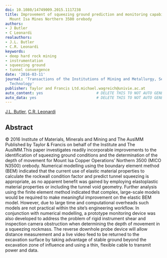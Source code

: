 ```yaml
---
doi: 10.1080/14749009.2015.1117238
title: Improvement of squeezing ground prediction and monitoring capabilities for
  Mount Isa Mines Northern 3500 orebody
authors:
- J Butler
- C Leonardi
realauthors:
- J.L. Butler
- C.R. Leonardi
keywords:
- deep hard rock mining
- instrumentation
- squeezing ground
- tunnel convergence
date: '2016-03-11'
journal: 'Transactions of the Institutions of Mining and Metallurgy, Section A: Mining
  Technology'
publisher: Taylor and Francis Ltd.michael.wagreich@univie.ac.at
auto_content: yes                        # DELETE THIS TO NOT AUTO GENERATE CONTENT
auto_data: yes                           # DELETE THIS TO NOT AUTO GENERATE METADATA
---
```

[J.L. Butler](https://www.scopus.com/authid/detail.uri?authorId=57190575918), [C.R. Leonardi](https://www.scopus.com/authid/detail.uri?authorId=25646377900)

## Abstract
© 2016 Institute of Materials, Minerals and Mining and The AusIMM Published by Taylor & Francis on behalf of the Institute and The AusIMM.This paper investigates readily incorporable improvements to the identification of squeezing ground conditions and the determination of the depth of movement for Mount Isa Copper Operations’ Northern 3500 (MICO N3500) orebody. Numerical modelling using the boundary element method (BEM) indicated that the current use of elastic material properties to calculate the rockwall condition factor and predict tunnel squeezing is appropriate, as no apparent benefit was gained by employing elastoplastic material properties or including the tunnel void geometry. Further analysis using the finite element method indicated that complex, large-scale models would be required to make meaningful improvement on the elastic BEM model. However, due to large time and computational overheads such models are not practical within the site’s engineering workflow. In conjunction with numerical modelling, a prototype monitoring device was also developed to address the problem of rigid instrument shear and inspection camera obstruction when determining the depth of movement in a squeezing rockmass. The reverse downhole probe device will allow distance measurement and a live video feed to be returned to the excavation surface by taking advantage of stable ground beyond the excavation zone of influence and using a thin, flexible cable to transmit power and data.
